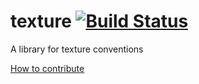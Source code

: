 texture [![Build Status](https://travis-ci.org/PistonDevelopers/texture.svg?branch=master)](https://travis-ci.org/PistonDevelopers/texture)
=======

A library for texture conventions

[How to contribute](https://github.com/PistonDevelopers/piston/blob/master/CONTRIBUTING.md)
